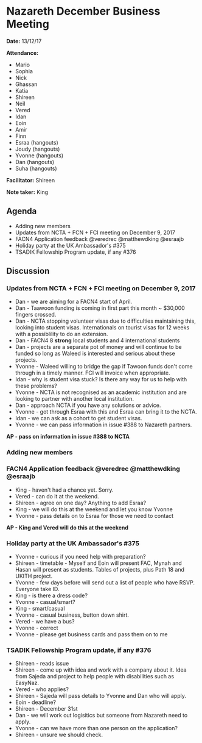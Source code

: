 # Nazareth December Business Meeting

**Date:** 13/12/17

**Attendance:**

* Mario
* Sophia
* Nick
* Ghassan
* Katia
* Shireen
* Neil
* Vered
* Idan
* Eoin
* Amir
* Finn
* Esraa (hangouts)
* Joudy (hangouts)
* Yvonne (hangouts)
* Dan (hangouts)
* Suha (hangouts)

**Facilitator:** Shireen

**Note taker:** King

## Agenda

* Adding new members
* Updates from NCTA + FCN + FCI meeting on December 9, 2017
* FACN4 Application feedback @veredrec @matthewdking @esraajb
* Holiday party at the UK Ambassador's #375
* TSADIK Fellowship Program update, if any #376

## Discussion

### Updates from NCTA + FCN + FCI meeting on December 9, 2017

* Dan - we are aiming for a FACN4 start of April.
* Dan - Taawoon funding is coming in first part this month ~ $30,000 fingers crossed.
* Dan - NCTA stopping volunteer visas due to difficulties maintaining this, looking into student visas. Internationals on tourist visas for 12 weeks with a possiblility to do an extension.
* Dan - FACN4 8 **strong** local students and 4 international students
* Dan - projects are a separate pot of money and will continue to be funded so long as Waleed is interested and serious about these projects.
* Yvonne - Waleed willing to bridge the gap if Tawoon funds don't come through in a timely manner. FCI will invoice when appropriate.
* Idan - why is student visa stuck? Is there any way for us to help with these problems?
* Yvonne - NCTA is not recognised as an academic institution and are looking to partner with another local institution.
* Dan - approach NCTA if you have any solutions or advice.
* Yvonne - got through Esraa with this and Esraa can bring it to the NCTA.
* Idan - we can ask as a cohort to get student visas.
* Yvonne - we can pass information in issue #388 to Nazareth partners.

**AP - pass on information in issue #388 to NCTA**

### Adding new members

### FACN4 Application feedback @veredrec @matthewdking @esraajb

* King - haven't had a chance yet. Sorry.
* Vered - can do it at the weekend.
* Shireen - agree on one day? Anything to add Esraa?
* King - we will do this at the weekend and let you know Yvonne
* Yvonne - pass details on to Esraa for those we need to contact

**AP - King and Vered will do this at the weekend**

### Holiday party at the UK Ambassador's #375

* Yvonne - curious if you need help with preparation?
* Shireen - timetable - Myself and Eoin will present FAC, Mynah and Hasan will present as students. Tables of projects, plus Path 18 and UKITH project.
* Yvonne - few days before will send out a list of people who have RSVP. Everyone take ID.
* King - is there a dress code?
* Yvonne - casual/smart?
* King - smart/casual
* Yvonne - casual business, button down shirt.
* Vered - we have a bus?
* Yvonne - correct
* Yvonne - please get business cards and pass them on to me

### TSADIK Fellowship Program update, if any #376

* Shireen - reads issue
* Shireen - come up with idea and work with a company about it. Idea from Sajeda and project to help people with disabilities such as EasyNaz.
* Vered - who applies?
* Shireen - Sajeda will pass details to Yvonne and Dan who will apply.
* Eoin - deadline?
* Shireen - December 31st
* Dan - we will work out logisitics but someone from Nazareth need to apply.
* Yvonne - can we have more than one person on the application?
* Shireen - unsure we should check.
